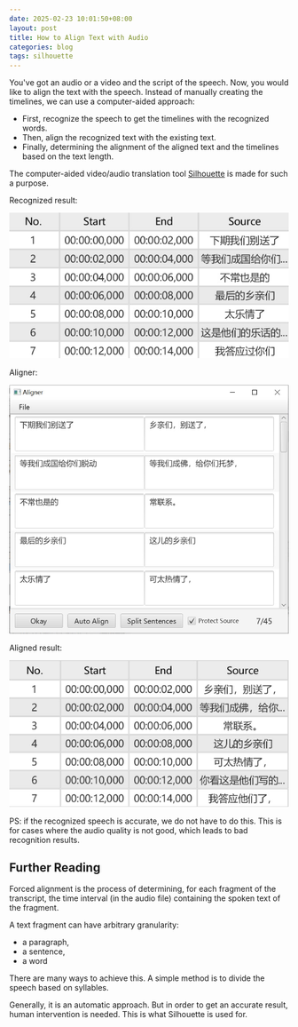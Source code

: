 ```yaml
---
date: 2025-02-23 10:01:50+08:00
layout: post
title: How to Align Text with Audio
categories: blog
tags: silhouette
---
```



You've got an audio or a video and the script of the speech. Now, you would like to align the text with the speech. Instead of manually creating the timelines, we can use a computer-aided approach:

* First, recognize the speech to get the timelines with the recognized words. 
* Then, align the recognized text with the existing text.
* Finally, determining the alignment of the aligned text and the timelines based on the text length.


The computer-aided video/audio translation tool [Silhouette](/silhouette/) is made for such a purpose.


Recognized result:

![recognized-result](/album/forced-alignment/recognized-result.jpg)


Aligner:

![aligner](/album/forced-alignment/aligner.jpg)

Aligned result:

![aligned](/album/forced-alignment/aligned.jpg)

PS: if the recognized speech is accurate, we do not have to do this. This is for cases where the audio quality is not good, which leads to bad recognition results.



## Further Reading

Forced alignment is the process of determining, for each fragment of the transcript, the time interval (in the audio file) containing the spoken text of the fragment.

A text fragment can have arbitrary granularity:

* a paragraph,
* a sentence,
* a word

There are many ways to achieve this. A simple method is to divide the speech based on syllables.

Generally, it is an automatic approach. But in order to get an accurate result, human intervention is needed. This is what Silhouette is used for.

